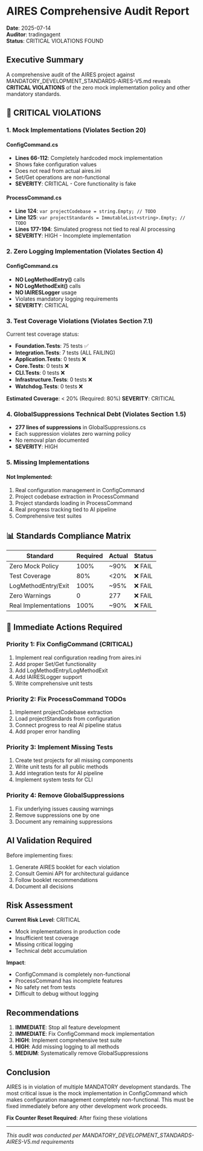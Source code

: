 # AIRES Comprehensive Audit Report
**Date**: 2025-07-14  
**Auditor**: tradingagent  
**Status**: CRITICAL VIOLATIONS FOUND

## Executive Summary

A comprehensive audit of the AIRES project against MANDATORY_DEVELOPMENT_STANDARDS-AIRES-V5.md reveals **CRITICAL VIOLATIONS** of the zero mock implementation policy and other mandatory standards.

## 🔴 CRITICAL VIOLATIONS

### 1. Mock Implementations (Violates Section 20)

#### ConfigCommand.cs
- **Lines 66-112**: Completely hardcoded mock implementation
- Shows fake configuration values
- Does not read from actual aires.ini
- Set/Get operations are non-functional
- **SEVERITY**: CRITICAL - Core functionality is fake

#### ProcessCommand.cs
- **Line 124**: `var projectCodebase = string.Empty; // TODO`
- **Line 125**: `var projectStandards = ImmutableList<string>.Empty; // TODO`
- **Lines 177-194**: Simulated progress not tied to real AI processing
- **SEVERITY**: HIGH - Incomplete implementation

### 2. Zero Logging Implementation (Violates Section 4)

#### ConfigCommand.cs
- **NO LogMethodEntry()** calls
- **NO LogMethodExit()** calls
- **NO IAIRESLogger** usage
- Violates mandatory logging requirements
- **SEVERITY**: CRITICAL

### 3. Test Coverage Violations (Violates Section 7.1)

Current test coverage status:
- **Foundation.Tests**: 75 tests ✅
- **Integration.Tests**: 7 tests (ALL FAILING)
- **Application.Tests**: 0 tests ❌
- **Core.Tests**: 0 tests ❌
- **CLI.Tests**: 0 tests ❌
- **Infrastructure.Tests**: 0 tests ❌
- **Watchdog.Tests**: 0 tests ❌

**Estimated Coverage**: < 20% (Required: 80%)
**SEVERITY**: CRITICAL

### 4. GlobalSuppressions Technical Debt (Violates Section 1.5)

- **277 lines of suppressions** in GlobalSuppressions.cs
- Each suppression violates zero warning policy
- No removal plan documented
- **SEVERITY**: HIGH

### 5. Missing Implementations

#### Not Implemented:
1. Real configuration management in ConfigCommand
2. Project codebase extraction in ProcessCommand
3. Project standards loading in ProcessCommand
4. Real progress tracking tied to AI pipeline
5. Comprehensive test suites

## 📊 Standards Compliance Matrix

| Standard | Required | Actual | Status |
|----------|----------|--------|--------|
| Zero Mock Policy | 100% | ~90% | ❌ FAIL |
| Test Coverage | 80% | <20% | ❌ FAIL |
| LogMethodEntry/Exit | 100% | ~95% | ❌ FAIL |
| Zero Warnings | 0 | 277 | ❌ FAIL |
| Real Implementations | 100% | ~90% | ❌ FAIL |

## 🚨 Immediate Actions Required

### Priority 1: Fix ConfigCommand (CRITICAL)
1. Implement real configuration reading from aires.ini
2. Add proper Set/Get functionality
3. Add LogMethodEntry/LogMethodExit
4. Add IAIRESLogger support
5. Write comprehensive unit tests

### Priority 2: Fix ProcessCommand TODOs
1. Implement projectCodebase extraction
2. Load projectStandards from configuration
3. Connect progress to real AI pipeline status
4. Add proper error handling

### Priority 3: Implement Missing Tests
1. Create test projects for all missing components
2. Write unit tests for all public methods
3. Add integration tests for AI pipeline
4. Implement system tests for CLI

### Priority 4: Remove GlobalSuppressions
1. Fix underlying issues causing warnings
2. Remove suppressions one by one
3. Document any remaining suppressions

## AI Validation Required

Before implementing fixes:
1. Generate AIRES booklet for each violation
2. Consult Gemini API for architectural guidance
3. Follow booklet recommendations
4. Document all decisions

## Risk Assessment

**Current Risk Level**: CRITICAL
- Mock implementations in production code
- Insufficient test coverage
- Missing critical logging
- Technical debt accumulation

**Impact**: 
- ConfigCommand is completely non-functional
- ProcessCommand has incomplete features
- No safety net from tests
- Difficult to debug without logging

## Recommendations

1. **IMMEDIATE**: Stop all feature development
2. **IMMEDIATE**: Fix ConfigCommand mock implementation
3. **HIGH**: Implement comprehensive test suite
4. **HIGH**: Add missing logging to all methods
5. **MEDIUM**: Systematically remove GlobalSuppressions

## Conclusion

AIRES is in violation of multiple MANDATORY development standards. The most critical issue is the mock implementation in ConfigCommand which makes configuration management completely non-functional. This must be fixed immediately before any other development work proceeds.

**Fix Counter Reset Required**: After fixing these violations

---
*This audit was conducted per MANDATORY_DEVELOPMENT_STANDARDS-AIRES-V5.md requirements*